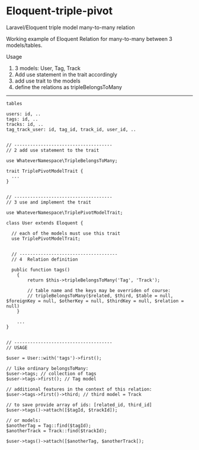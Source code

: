 Eloquent-triple-pivot
=====================

Laravel/Eloquent triple model many-to-many relation

Working example of Eloquent Relation for many-to-many between 3 models/tables.

Usage

1. 3 models: User, Tag, Track
2. Add use statement in the trait accordingly
3. add use trait to the models
4. define the relations as tripleBelongsToMany

---

	tables
	
	users: id, ..
	tags: id, ..
	tracks: id, ..
	tag_track_user: id, tag_id, track_id, user_id, ..

	
	// -------------------------------------
	// 2 add use statement to the trait
	
	use WhateverNamespace\TripleBelongsToMany;
	
	trait TriplePivotModelTrait {
	  ...
	}
	
	
	// -------------------------------------
	// 3 use and implement the trait
	
	use WhateverNamespace\TriplePivotModelTrait;

	class User extends Eloquent {
	  
	  // each of the models must use this trait
	  use TriplePivotModelTrait;
	
	
	  // -------------------------------------
	  // 4  Relation definition
	
	  public function tags()
		{
			return $this->tripleBelongsToMany('Tag', 'Track');
			
			// table name and the keys may be overriden of course:
			// tripleBelongsToMany($related, $third, $table = null, $foreignKey = null, $otherKey = null, $thirdKey = null, $relation = null)
		}
		
		...
	}
	
	
	// -------------------------------------
	// USAGE
	
	$user = User::with('tags')->first();
	
	// like ordinary belongsToMany:
	$user->tags; // collection of tags
	$user->tags->first(); // Tag model
	
	// additional features in the context of this relation:
	$user->tags->first()->third; // third model = Track
	
	// to save provide array of ids: [related_id, third_id]
	$user->tags()->attach([$tagId, $trackId]);
	
	// or models:
	$anotherTag = Tag::find($tagId);
	$anotherTrack = Track::find($trackId);
	
	$user->tags()->attach([$anotherTag, $anotherTrack[);
	
	
	
	
